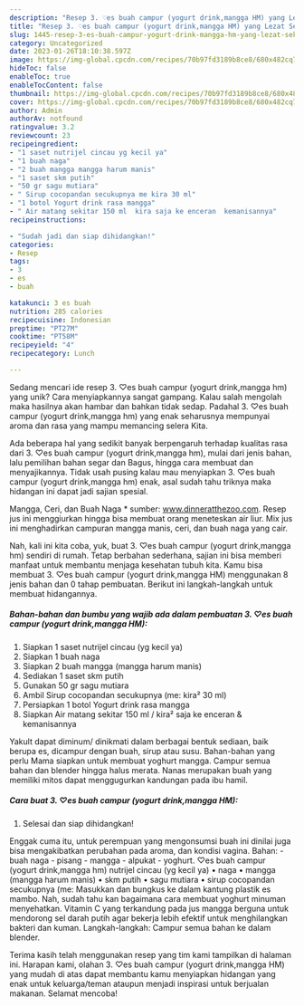 ```yaml
---
description: "Resep 3. ♡es buah campur (yogurt drink,mangga HM) yang Lezat Sekali"
title: "Resep 3. ♡es buah campur (yogurt drink,mangga HM) yang Lezat Sekali"
slug: 1445-resep-3-es-buah-campur-yogurt-drink-mangga-hm-yang-lezat-sekali
category: Uncategorized
date: 2023-01-26T18:10:38.597Z
image: https://img-global.cpcdn.com/recipes/70b97fd3189b8ce8/680x482cq70/3-es-buah-campur-yogurt-drinkmangga-hm-foto-resep-utama.jpg
hideToc: false
enableToc: true
enableTocContent: false
thumbnail: https://img-global.cpcdn.com/recipes/70b97fd3189b8ce8/680x482cq70/3-es-buah-campur-yogurt-drinkmangga-hm-foto-resep-utama.jpg
cover: https://img-global.cpcdn.com/recipes/70b97fd3189b8ce8/680x482cq70/3-es-buah-campur-yogurt-drinkmangga-hm-foto-resep-utama.jpg
author: Admin
authorAv: notfound
ratingvalue: 3.2
reviewcount: 23
recipeingredient:
- "1 saset nutrijel cincau yg kecil ya"
- "1 buah naga"
- "2 buah mangga mangga harum manis"
- "1 saset skm putih"
- "50 gr sagu mutiara"
- " Sirup cocopandan secukupnya me kira 30 ml"
- "1 botol Yogurt drink rasa mangga"
- " Air matang sekitar 150 ml  kira saja ke enceran  kemanisannya"
recipeinstructions:

- "Sudah jadi dan siap dihidangkan!"
categories:
- Resep
tags:
- 3
- es
- buah

katakunci: 3 es buah 
nutrition: 285 calories
recipecuisine: Indonesian
preptime: "PT27M"
cooktime: "PT58M"
recipeyield: "4"
recipecategory: Lunch

---
```





Sedang mencari ide resep 3. ♡es buah campur (yogurt drink,mangga hm) yang unik? Cara menyiapkannya sangat gampang. Kalau salah mengolah maka hasilnya akan hambar dan bahkan tidak sedap. Padahal 3. ♡es buah campur (yogurt drink,mangga hm) yang enak seharusnya mempunyai aroma dan rasa yang mampu memancing selera Kita.





Ada beberapa hal yang sedikit banyak berpengaruh terhadap kualitas rasa dari 3. ♡es buah campur (yogurt drink,mangga hm), mulai dari jenis bahan, lalu pemilihan bahan segar dan Bagus, hingga cara membuat dan menyajikannya. Tidak usah pusing kalau mau menyiapkan 3. ♡es buah campur (yogurt drink,mangga hm) enak,      asal sudah tahu triknya maka hidangan ini dapat jadi sajian spesial.














Mangga, Ceri, dan Buah Naga * sumber: www.dinneratthezoo.com. Resep jus ini menggiurkan hingga bisa membuat orang meneteskan air liur. Mix jus ini menghadirkan campuran mangga manis, ceri, dan buah naga yang cair.






Nah, kali ini kita coba, yuk, buat 3. ♡es buah campur (yogurt drink,mangga hm) sendiri di rumah. Tetap berbahan sederhana, sajian ini bisa memberi manfaat untuk membantu menjaga kesehatan tubuh kita. Kamu bisa membuat 3. ♡es buah campur (yogurt drink,mangga HM) menggunakan 8 jenis bahan dan 0 tahap pembuatan. Berikut ini langkah-langkah untuk membuat hidangannya.

<!--inarticleads1-->

##### Bahan-bahan dan bumbu yang wajib ada dalam pembuatan 3. ♡es buah campur (yogurt drink,mangga HM):

1. Siapkan 1 saset nutrijel cincau (yg kecil ya)
1. Siapkan 1 buah naga
1. Siapkan 2 buah mangga (mangga harum manis)
1. Sediakan 1 saset skm putih
1. Gunakan 50 gr sagu mutiara
1. Ambil  Sirup cocopandan secukupnya (me: kira² 30 ml)
1. Persiapkan 1 botol Yogurt drink rasa mangga
1. Siapkan  Air matang sekitar 150 ml / kira² saja ke enceran &amp; kemanisannya


Yakult dapat diminum/ dinikmati dalam berbagai bentuk sediaan, baik berupa es, dicampur dengan buah, sirup atau susu. Bahan-bahan yang perlu Mama siapkan untuk membuat yoghurt mangga. Campur semua bahan dan blender hingga halus merata. Nanas merupakan buah yang memiliki mitos dapat menggugurkan kandungan pada ibu hamil. 

<!--inarticleads2-->

##### Cara buat 3. ♡es buah campur (yogurt drink,mangga HM):


1. Selesai dan siap dihidangkan!

Enggak cuma itu, untuk perempuan yang mengonsumsi buah ini dinilai juga bisa mengakibatkan perubahan pada aroma, dan kondisi vagina. Bahan: - buah naga - pisang - mangga - alpukat - yoghurt. ♡es buah campur (yogurt drink,mangga hm) nutrijel cincau (yg kecil ya) • naga • mangga (mangga harum manis) • skm putih • sagu mutiara • sirup cocopandan secukupnya (me: Masukkan dan bungkus ke dalam kantung plastik es mambo. Nah, sudah tahu kan bagaimana cara membuat yoghurt minuman menyehatkan. Vitamin C yang terkandung pada jus mangga berguna untuk mendorong sel darah putih agar bekerja lebih efektif untuk menghilangkan bakteri dan kuman. Langkah-langkah: Campur semua bahan ke dalam blender. 

Terima kasih telah menggunakan resep yang tim kami tampilkan di halaman ini. Harapan kami, olahan 3. ♡es buah campur (yogurt drink,mangga HM) yang mudah di atas dapat membantu kamu menyiapkan hidangan yang enak untuk keluarga/teman ataupun menjadi inspirasi untuk berjualan makanan. Selamat mencoba!

